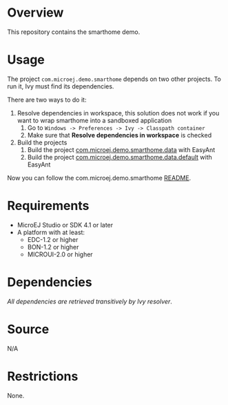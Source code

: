 [//]: # (Markdown)
[//]: # (Copyright 2017 IS2T. All rights reserved.)
[//]: # (For demonstration purpose only.)
[//]: # (IS2T PROPRIETARY. Use is subject to license terms.)

# Overview
This repository contains the smarthome demo.

# Usage
The project `com.microej.demo.smarthome` depends on two other projects. To run it, Ivy must find its dependencies.

There are two ways to do it:
1. Resolve dependencies in workspace, this solution does not work if you want to wrap smarthome into a sandboxed application
	1. Go to `Windows -> Preferences -> Ivy -> Classpath container`
	2. Make sure that **Resolve dependencies in workspace** is checked
2. Build the projects
	1. Build the project [com.microej.demo.smarthome.data](com.microej.demo.smarthome.data) with EasyAnt
	2. Build the project [com.microej.demo.smarthome.data.default](com.microej.demo.smarthome.data.default) with EasyAnt

Now you can follow the com.microej.demo.smarthome [README](com.microej.demo.smarthome/README.md).

# Requirements
* MicroEJ Studio or SDK 4.1 or later
* A platform with at least:
  * EDC-1.2 or higher
  * BON-1.2 or higher
  * MICROUI-2.0 or higher

# Dependencies
_All dependencies are retrieved transitively by Ivy resolver_.

# Source
N/A

# Restrictions
None.